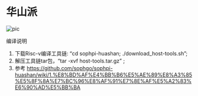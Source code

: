 # 华山派

![pic](https://github.com/sophgo/sophpi-huashan/blob/master/document/assets/1.jpg)

编译说明
1. 下载Risc-v编译工具链:  “cd sophpi-huashan; ./download_host-tools.sh”;
2. 解压工具链tar包，“tar -xvf host-tools.tar.gz” ;
3. 参考 https://github.com/sophgo/sophpi-huashan/wiki/1.%E8%BD%AF%E4%BB%B6%E5%AE%89%E8%A3%85%E5%8F%8A%E7%BC%96%E8%AF%91%E7%8E%AF%E5%A2%83%E6%90%AD%E5%BB%BA

